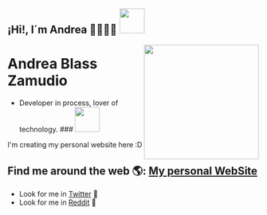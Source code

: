 # <h2> ¡Hi!, I´m Andrea 🙋🏻‍♀️🍒 <img src="https://media.giphy.com/media/mGcNjsfWAjY5AEZNw6/giphy.gif" width="50"></h2><img align='right' src="https://media.giphy.com/media/ieyl9zmCjO4b4t6qoY/giphy.gif" width="230">

# Andrea Blass Zamudio

 
 - Developer in process, lover of technology.  ### <img src="https://media.giphy.com/media/VgCDAzcKvsR6OM0uWg/giphy.gif" width="50">



  I'm creating my personal website here :D
  
  ## Find me around the web 🌎: <a href="https://andreablass.github.io/My-personal-website/">My personal WebSite</a>
 

- Look for me in <a href="https://twitter.com/AndreaBlass11">Twitter</a> 🐣
- Look for me in <a href="https://www.reddit.com/user/Deaba">Reddit</a> 🤖
